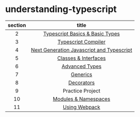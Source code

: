 # understanding-typescript

| section |                                                                      title                                                                       |
| :-----: | :----------------------------------------------------------------------------------------------------------------------------------------------: |
|    2    |             [Typescript Basics & Basic Types](https://github.com/dmswl98/understanding-typescript/blob/main/2_basic-types/README.md)             |
|    3    |               [Typescript Compiler](https://github.com/dmswl98/understanding-typescript/blob/main/3_typescript-compiler/README.md)               |
|    4    | [Next Generation Javascript and Typescript](https://github.com/dmswl98/understanding-typescript/blob/main/4_next-generation-js-and-ts/README.md) |
|    5    |              [Classes & Interfaces](https://github.com/dmswl98/understanding-typescript/blob/main/5_class-and-interfaces/README.md)              |
|    6    |                    [Advanced Types](https://github.com/dmswl98/understanding-typescript/blob/main/6_advanced-types/README.md)                    |
|    7    |                          [Generics](https://github.com/dmswl98/understanding-typescript/blob/main/7_generics/README.md)                          |
|    8    |                        [Decorators](https://github.com/dmswl98/understanding-typescript/blob/main/8_decorators/README.md)                        |
|    9    |                                                                 Practice Project                                                                 |
|   10    |            [Modules & Namespaces](https://github.com/dmswl98/understanding-typescript/blob/main/10_modules-and-namespaces/README.md)             |
|   11    |                    [Using Webpack](https://github.com/dmswl98/understanding-typescript/blob/main/11_using-webpack/README.md)                     |
